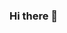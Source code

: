 ### Hi there 👋

<!--
**chukwuwetalupreciousngozi/chukwuwetalupreciousngozi** is a ✨ _special_ ✨ repository because its `README.md` (this file) appears on your GitHub profile.

Here are some ideas to get you started:

- 🔭 I’m a business administration turn data analyst  ...
- 🌱 I’m currently learning data analysis...
- 👯 I’m looking to create  great projects ...
- 🤔 I’m looking for help with tool and materials that will helpe grow iny feild...
- 💬 Ask me about excel...
- 📫 How to reach me: click [here](https://www.linkedin.com/in/chukwuwetalu-ngoziprecious-a81a33248?utm_source=share&utm_campaign=share_via&utm_content=profile&utm_medium=android_app)https://www.linkedin.com/in/chukwuwetalu-ngoziprecious-a81a33248?utm_source=share&utm_campaign=share_via&utm_content=profile&utm_medium=android_app...
- 😄 Pronouns: ...
- ⚡ Fun fact: ...
-->
